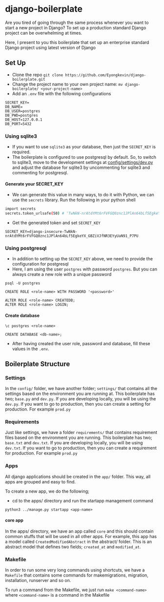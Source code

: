 # django-boilerplate

Are you tired of going through the same process whenever you want to start a new project in Django? To set up a production standard Django project can be overwhelming at times.

Here, I present to you this boilerplate that set up an enterprise standard Django project using latest version of Django

## Set Up

- Clone the repo `git clone https://github.com/Eyongkevin/django-boilerplate.git`
- Change the project name to your own project name: `mv django-boilerplate/ <your-project-name>`
- Add an `.env` file with the following configurations

```
SECRET_KEY=
DB_NAME=
DB_USER=postgres
DB_PWD=postgres
DB_HOST=127.0.0.1
DB_PORT=5432
```

### Using sqlite3

- If you want to use `sqlite3` as your database, then just the `SECRET_KEY` is required.
- The boilerplate is configured to use postgresql by default. So, to switch to sqlite3, move to the development settings at [config/settings/dev.py](https://github.com/Eyongkevin/django-boilerplate/blob/main/config/settings/dev.py) and adjust the database for sqlite3 by uncommenting for sqlite3 and commenting for postgresql.

#### Generate your SECRET_KEY

- We can generate this value in many ways, to do it with Python, we can use the `secrets` library. Run the following in your python shell

```bash
import secrets
secrets.token_urlsafe(50) # 'TwNkN-nrAtdYMt6rFVFGQ0znc1JPlAn64bLf5EgkeYX_GBZiVJfNR3EYyUaN91_P7PU'
```

- Get the generated token and set `SECRET_KEY`

```
SECRET_KEY=django-insecure-TwNkN-nrAtdYMt6rFVFGQ0znc1JPlAn64bLf5EgkeYX_GBZiVJfNR3EYyUaN91_P7PU
```

### Using postgresql

- In addition to setting up the `SECRET_KEY` above, we need to provide the configuration for postgresql
- Here, I am using the user `postgres` with password `postgres`. But you can always create a new role with a unique password

```
psql -U postgres

CREATE ROLE <role-name> WITH PASSWORD '<password>'

ALTER ROLE <role-name> CREATEDB;
ALTER ROLE <role-name> LOGIN;
```

#### Create database

```
\c postgres <role-name>

CREATE DATABASE <db-name>;
```

- After having created the user role, password and database, fill these values in the `.env`.

## Boilerplate Structure

### Settings

In the `config/` folder, we have another folder; `settings/` that contains all the settings based on the environment you are running at. This boilerplate has two; `base.py` and `dev.py`. If you are developing locally, you will be using the `dev.py`. If you want to go to production, then you can create a setting for production. For example `prod.py`

### Requirements

Just like settings, we have a folder `requirements/` that contains requirement files based on the environment you are running. This boilerplate has two; `base.txt` and `dev.txt`. If you are developing locally, you will be using `dev.txt`. If you want to go to production, then you can create a requirement for production. For example `prod.py`

### Apps

All django applications should be created in the `app/` folder. This way, all apps are grouped and easy to find.

To create a new app, we do the following;

- cd to the apps/ directory and run the startapp management command

```
python3 ../manage.py startapp <app-name>
```

#### core app

In the apps/ directory, we have an app called `core` and this should contain common stuffs that will be used in all other apps. For example, this app has a model called `CreatedModifiedAbstract` in the abstract/ folder. This is an abstract model that defines two fields; `created_at` and `modified_at`.

### Makefile

In order to run some very long commands using shortcuts, we have a `Makefile` that contains some commands for makemigrations, migration, installation, runserver and so on.

To run a command from the Makefile, we just run `make <command-name>` where `<command-name>` is a command in the Makefile

